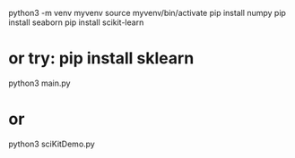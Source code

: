 python3 -m venv myvenv
source myvenv/bin/activate
pip install numpy
pip install seaborn
pip install scikit-learn
# or try: pip install sklearn


python3 main.py 

# or

python3 sciKitDemo.py 